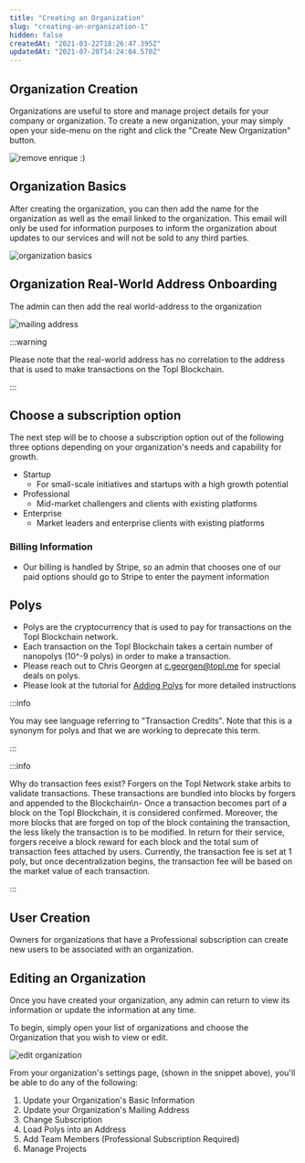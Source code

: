 ```yaml
---
title: "Creating an Organization"
slug: "creating-an-organization-1"
hidden: false
createdAt: "2021-03-22T18:26:47.395Z"
updatedAt: "2021-07-20T14:24:04.570Z"
---
```

## Organization Creation

Organizations are useful to store and manage project details for your company or organization. To create a new organization, your may simply open your side-menu on the right and click the "Create New Organization" button.

![remove enrique :)](https://files.readme.io/29b4b16-remove_enrique_1.gif)

## Organization Basics

After creating the organization, you can then add the name for the organization as well as the email linked to the organization. This email will only be used for information purposes to inform the organization about updates to our services and will not be sold to any third parties.

![organization basics](https://files.readme.io/9a11f17-organization_basics_2.gif)

## Organization Real-World Address Onboarding

The admin can then add the real world-address to the organization

![mailing address](https://files.readme.io/064bd51-mailing_address_2.gif)

:::warning

Please note that the real-world address has no correlation to the address that is used to make transactions on the Topl Blockchain.

:::

## Choose a subscription option

The next step will be to choose a subscription option out of the following three options depending on your organization's needs and capability for growth.

* Startup
  * For small-scale initiatives and startups with a high growth potential
* Professional
  * Mid-market challengers and clients with existing platforms
* Enterprise
  * Market leaders and enterprise clients with existing platforms

### Billing Information

* Our billing is handled by Stripe, so an admin that chooses one of our paid options should go to Stripe to enter the payment information

## Polys

* Polys are the cryptocurrency that is used to pay for transactions on the Topl Blockchain network.
* Each transaction on the Topl Blockchain takes a certain number of nanopolys (10^-9 polys) in order to make a transaction.
* Please reach out to Chris Georgen at <c.georgen@topl.me> for special deals on polys.
* Please look at the tutorial for [Adding Polys](doc:adding-polys) for more detailed instructions

:::info

You may see language referring to "Transaction Credits". Note that this is a synonym for polys and that we are working to deprecate this term.

:::

:::info

Why do transaction fees exist? Forgers on the Topl Network stake arbits to validate transactions. These transactions are bundled into blocks by forgers and appended to the Blockchain\n- Once a transaction becomes part of a block on the Topl Blockchain, it is considered confirmed. Moreover, the more blocks that are forged on top of the block containing the transaction, the less likely the transaction is to be modified. In return for their service, forgers receive a block reward for each block and the total sum of transaction fees attached by users. Currently, the transaction fee is set at 1 poly, but once decentralization begins, the transaction fee will be based on the market value of each transaction.

:::

## User Creation

Owners for organizations that have a Professional subscription can create new users to be associated with an organization.

## Editing an Organization

Once you have created your organization, any admin can return to view its information or update the information at any time.

To begin, simply open your list of organizations and choose the Organization that you wish to view or edit.

![edit organization](https://files.readme.io/17e5c3b-edit_organization_2.gif)

From your organization's settings page, (shown in the snippet above), you'll be able to do any of the following:

1. Update your Organization's Basic Information
2. Update your Organization's Mailing Address
3. Change Subscription
4. Load Polys into an Address
5. Add Team Members (Professional Subscription Required)
6. Manage Projects
